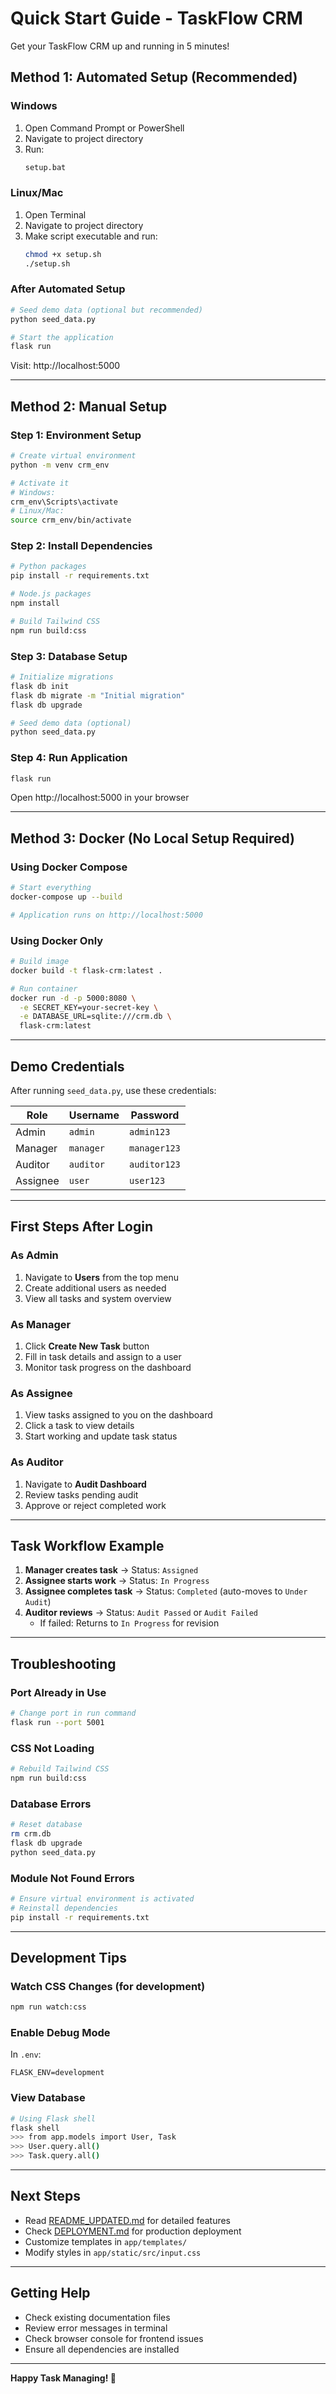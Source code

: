 # Quick Start Guide - TaskFlow CRM

Get your TaskFlow CRM up and running in 5 minutes!

## Method 1: Automated Setup (Recommended)

### Windows
1. Open Command Prompt or PowerShell
2. Navigate to project directory
3. Run:
   ```bash
   setup.bat
   ```

### Linux/Mac
1. Open Terminal
2. Navigate to project directory
3. Make script executable and run:
   ```bash
   chmod +x setup.sh
   ./setup.sh
   ```

### After Automated Setup
```bash
# Seed demo data (optional but recommended)
python seed_data.py

# Start the application
flask run
```

Visit: http://localhost:5000

---

## Method 2: Manual Setup

### Step 1: Environment Setup
```bash
# Create virtual environment
python -m venv crm_env

# Activate it
# Windows:
crm_env\Scripts\activate
# Linux/Mac:
source crm_env/bin/activate
```

### Step 2: Install Dependencies
```bash
# Python packages
pip install -r requirements.txt

# Node.js packages
npm install

# Build Tailwind CSS
npm run build:css
```

### Step 3: Database Setup
```bash
# Initialize migrations
flask db init
flask db migrate -m "Initial migration"
flask db upgrade

# Seed demo data (optional)
python seed_data.py
```

### Step 4: Run Application
```bash
flask run
```

Open http://localhost:5000 in your browser

---

## Method 3: Docker (No Local Setup Required)

### Using Docker Compose
```bash
# Start everything
docker-compose up --build

# Application runs on http://localhost:5000
```

### Using Docker Only
```bash
# Build image
docker build -t flask-crm:latest .

# Run container
docker run -d -p 5000:8080 \
  -e SECRET_KEY=your-secret-key \
  -e DATABASE_URL=sqlite:///crm.db \
  flask-crm:latest
```

---

## Demo Credentials

After running `seed_data.py`, use these credentials:

| Role | Username | Password |
|------|----------|----------|
| Admin | `admin` | `admin123` |
| Manager | `manager` | `manager123` |
| Auditor | `auditor` | `auditor123` |
| Assignee | `user` | `user123` |

---

## First Steps After Login

### As Admin
1. Navigate to **Users** from the top menu
2. Create additional users as needed
3. View all tasks and system overview

### As Manager
1. Click **Create New Task** button
2. Fill in task details and assign to a user
3. Monitor task progress on the dashboard

### As Assignee
1. View tasks assigned to you on the dashboard
2. Click a task to view details
3. Start working and update task status

### As Auditor
1. Navigate to **Audit Dashboard**
2. Review tasks pending audit
3. Approve or reject completed work

---

## Task Workflow Example

1. **Manager creates task** → Status: `Assigned`
2. **Assignee starts work** → Status: `In Progress`
3. **Assignee completes task** → Status: `Completed` (auto-moves to `Under Audit`)
4. **Auditor reviews** → Status: `Audit Passed` or `Audit Failed`
   - If failed: Returns to `In Progress` for revision

---

## Troubleshooting

### Port Already in Use
```bash
# Change port in run command
flask run --port 5001
```

### CSS Not Loading
```bash
# Rebuild Tailwind CSS
npm run build:css
```

### Database Errors
```bash
# Reset database
rm crm.db
flask db upgrade
python seed_data.py
```

### Module Not Found Errors
```bash
# Ensure virtual environment is activated
# Reinstall dependencies
pip install -r requirements.txt
```

---

## Development Tips

### Watch CSS Changes (for development)
```bash
npm run watch:css
```

### Enable Debug Mode
In `.env`:
```env
FLASK_ENV=development
```

### View Database
```bash
# Using Flask shell
flask shell
>>> from app.models import User, Task
>>> User.query.all()
>>> Task.query.all()
```

---

## Next Steps

- Read [README_UPDATED.md](README_UPDATED.md) for detailed features
- Check [DEPLOYMENT.md](DEPLOYMENT.md) for production deployment
- Customize templates in `app/templates/`
- Modify styles in `app/static/src/input.css`

---

## Getting Help

- Check existing documentation files
- Review error messages in terminal
- Check browser console for frontend issues
- Ensure all dependencies are installed

---

**Happy Task Managing! 🚀**
